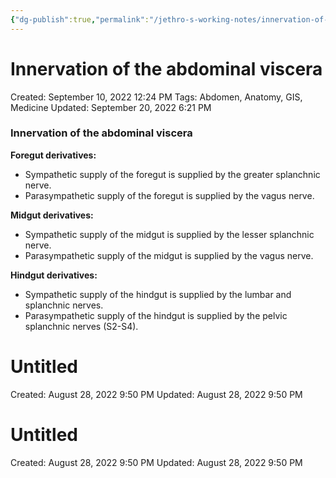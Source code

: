 ```yaml
---
{"dg-publish":true,"permalink":"/jethro-s-working-notes/innervation-of-the-abdominal-viscera/","dgPassFrontmatter":true}
---
```



# Innervation of the abdominal viscera

Created: September 10, 2022 12:24 PM
Tags: Abdomen, Anatomy, GIS, Medicine
Updated: September 20, 2022 6:21 PM

### Innervation of the abdominal viscera

**Foregut derivatives:**

- Sympathetic supply of the foregut is supplied by the greater splanchnic nerve.
- Parasympathetic supply of the foregut is supplied by the vagus nerve.

**Midgut derivatives:**

- Sympathetic supply of the midgut is supplied by the lesser splanchnic nerve.
- Parasympathetic supply of the midgut is supplied by the vagus nerve.

**Hindgut derivatives:**

- Sympathetic supply of the hindgut is supplied by the lumbar and splanchnic nerves.
- Parasympathetic supply of the hindgut is supplied by the pelvic splanchnic nerves (S2-S4).


<div class="transclusion internal-embed is-loaded"><div class="markdown-embed">





# Untitled

Created: August 28, 2022 9:50 PM
Updated: August 28, 2022 9:50 PM

</div></div>



<div class="transclusion internal-embed is-loaded"><div class="markdown-embed">





# Untitled

Created: August 28, 2022 9:50 PM
Updated: August 28, 2022 9:50 PM

</div></div>

